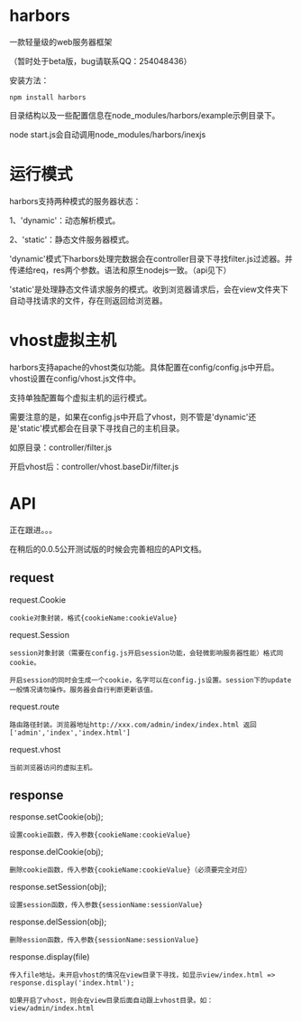 harbors
=======

一款轻量级的web服务器框架

（暂时处于beta版，bug请联系QQ：254048436）

安装方法：

    npm install harbors

目录结构以及一些配置信息在node_modules/harbors/example示例目录下。

node start.js会自动调用node_modules/harbors/inexjs



运行模式
=======

harbors支持两种模式的服务器状态：

1、'dynamic'：动态解析模式。

2、'static'：静态文件服务器模式。


'dynamic'模式下harbors处理完数据会在controller目录下寻找filter.js过滤器。并传递给req，res两个参数。语法和原生nodejs一致。（api见下）

'static'是处理静态文件请求服务的模式。收到浏览器请求后，会在view文件夹下自动寻找请求的文件，存在则返回给浏览器。



vhost虚拟主机
=======

harbors支持apache的vhost类似功能。具体配置在config/config.js中开启。vhost设置在config/vhost.js文件中。

支持单独配置每个虚拟主机的运行模式。

需要注意的是，如果在config.js中开启了vhost，则不管是'dynamic'还是'static'模式都会在目录下寻找自己的主机目录。

如原目录：controller/filter.js

开启vhost后：controller/vhost.baseDir/filter.js



API
=======

正在跟进。。。

在稍后的0.0.5公开测试版的时候会完善相应的API文档。

request
-------

request.Cookie

    cookie对象封装，格式{cookieName:cookieValue}

request.Session

    session对象封装（需要在config.js开启session功能，会轻微影响服务器性能）格式同cookie。

    开启session的同时会生成一个cookie，名字可以在config.js设置。session下的update一般情况请勿操作。服务器会自行判断更新该值。

request.route

    路由路径封装。浏览器地址http://xxx.com/admin/index/index.html 返回 ['admin','index','index.html']

request.vhost

    当前浏览器访问的虚拟主机。

response
-------

response.setCookie(obj);

    设置cookie函数，传入参数{cookieName:cookieValue}


response.delCookie(obj);

    删除cookie函数，传入参数{cookieName:cookieValue}（必须要完全对应）


response.setSession(obj);

    设置session函数，传入参数{sessionName:sessionValue}

response.delSession(obj);

    删除ession函数，传入参数{sessionName:sessionValue}

response.display(file)

    传入file地址。未开启vhost的情况在view目录下寻找，如显示view/index.html => response.display('index.html');

    如果开启了vhost，则会在view目录后面自动跟上vhost目录。如：view/admin/index.html